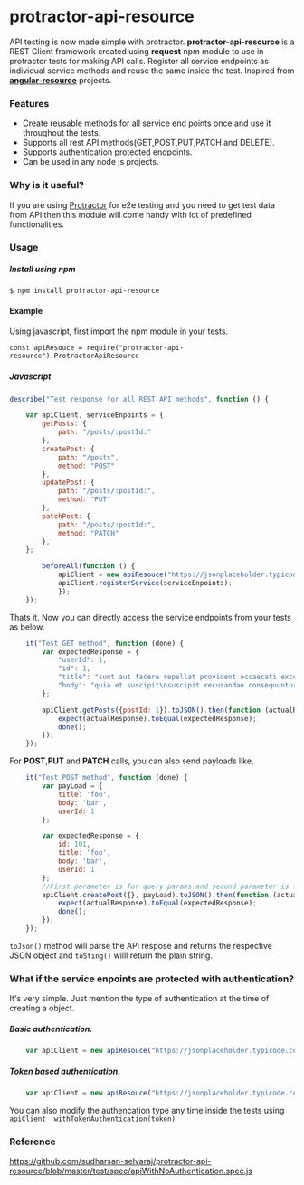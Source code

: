 # protractor-api-resource
API testing is now made simple with protractor. **protractor-api-resource** is a REST Client framework created using **request** npm module to use in protractor tests for making API calls. Register all service endpoints as individual service methods and reuse the same inside the test. Inspired from **[angular-resource](https://docs.angularjs.org/api/ngResource/service/$resource")** projects.


### Features

- Create reusable methods for all service end points once and use it throughout the tests.
- Supports all rest API methods(GET,POST,PUT,PATCH and DELETE).
- Supports authentication protected endpoints.
- Can be used in any node js projects.

### Why is it useful?
If you are using [Protractor](https://www.npmjs.com/package/protractor) for e2e testing and you need to get test data from API then this module will come handy with lot of predefined functionalities.

### Usage

##### Install using npm

`$ npm install protractor-api-resource`

#### Example

Using javascript, first import the npm module in your tests.

    const apiResouce = require("protractor-api-resource").ProtractorApiResource

##### Javascript　

```javascript
describe("Test response for all REST API methods", function () {

    var apiClient, serviceEnpoints = {
        getPosts: {
            path: "/posts/:postId:"
        },
        createPost: {
            path: "/posts",
            method: "POST"
        },
        updatePost: {
            path: "/posts/:postId:",
            method: "PUT"
        },
        patchPost: {
            path: "/posts/:postId:",
            method: "PATCH"
        },
    };

		beforeAll(function () {
			apiClient = new apiResouce("https://jsonplaceholder.typicode.com/");
			apiClient.registerService(serviceEnpoints);
			});
	});
```

Thats it. Now you can directly access the service endpoints from your tests as below.
```javascript
	it("Test GET method", function (done) {
        var expectedResponse = {
            "userId": 1,
            "id": 1,
            "title": "sunt aut facere repellat provident occaecati excepturi optio reprehenderit",
            "body": "quia et suscipit\nsuscipit recusandae consequuntur expedita et cum\nreprehenderit molestiae ut ut quas totam\nnostrum rerum est autem sunt rem eveniet architecto"
        };

        apiClient.getPosts({postId: 1}).toJSON().then(function (actualResponse) {
            expect(actualResponse).toEqual(expectedResponse);
            done();
        });
    });

```

For **POST**,**PUT** and **PATCH** calls, you can also send payloads like,

```javascript
	it("Test POST method", function (done) {
        var payLoad = {
            title: 'foo',
            body: 'bar',
            userId: 1
        };

        var expectedResponse = {
            id: 101,
            title: 'foo',
            body: 'bar',
            userId: 1
        };
		//First parameter is for query params and second parameter is for request payload.
        apiClient.createPost({}, payLoad).toJSON().then(function (actualResponse) {
            expect(actualResponse).toEqual(expectedResponse);
            done();
        });
    });
```

`toJson()` method will parse the API respose and returns the respective  JSON object and `toSting()` willl return the plain string.

### What if the service enpoints are protected with authentication?

It's very simple. Just mention the type of authentication at the time of creating a object.

##### Basic authentication.
```javascript
	var apiClient = new apiResouce("https://jsonplaceholder.typicode.com/").withBasicAuth(username,password);
```

##### Token based authentication.
```javascript
	var apiClient = new apiResouce("https://jsonplaceholder.typicode.com/").withTokenAuthentication(token);
```

You can also modify the authencation type any time inside the tests using `apiClient .withTokenAuthentication(token)`

### Reference
https://github.com/sudharsan-selvaraj/protractor-api-resource/blob/master/test/spec/apiWithNoAuthentication.spec.js